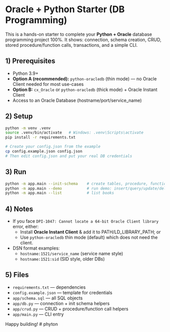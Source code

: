 
# Oracle + Python Starter (DB Programming)

This is a hands-on starter to complete your **Python + Oracle** database programming project 100%.
It shows: connection, schema creation, CRUD, stored procedure/function calls, transactions, and a simple CLI.

## 1) Prerequisites
- Python 3.9+
- **Option A (recommended):** `python-oracledb` (thin mode) — no Oracle Client needed for most use-cases
- **Option B:** `cx_Oracle` or `python-oracledb` (thick mode) + Oracle Instant Client
- Access to an Oracle Database (hostname/port/service_name)

## 2) Setup
```bash
python -m venv .venv
source .venv/bin/activate   # Windows: .venv\Scripts\activate
pip install -r requirements.txt

# Create your config.json from the example
cp config.example.json config.json
# Then edit config.json and put your real DB credentials
```

## 3) Run
```bash
python -m app.main --init-schema    # create tables, procedure, function, trigger
python -m app.main --demo           # run demo: insert/query/update/delete + PL/SQL calls
python -m app.main --list           # list books
```

## 4) Notes
- If you face `DPI-1047: Cannot locate a 64-bit Oracle Client library` error, either:
  - Install **Oracle Instant Client** & add it to PATH/LD_LIBRARY_PATH; or
  - Use `python-oracledb` thin mode (default) which does not need the client.
- DSN format examples:
  - `hostname:1521/service_name`  (service name style)
  - `hostname:1521:sid`           (SID style, older DBs)

## 5) Files
- `requirements.txt` — dependencies
- `config.example.json` — template for credentials
- `app/schema.sql` — all SQL objects
- `app/db.py` — connection + init schema helpers
- `app/crud.py` — CRUD + procedure/function call helpers
- `app/main.py` — CLI entry

Happy building!
#   p h y t o n  
 